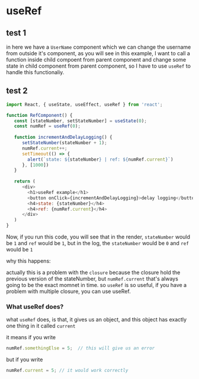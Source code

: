 # useRef

## test 1

in here we have a `UserName` component which we can change the username from outside it's component, as you will see in this example, I want to call a function inside child compoent from parent component and change some state in child component from parent component, so I have to use `useRef` to handle this functionaliy.



 ## test 2
 
```js
import React, { useState, useEffect, useRef } from 'react';

function RefComponent() {
   const [stateNumber, setStateNumber] = useState(0);
   const numRef = useRef(0);
   
   function incrementAndDelayLogging() {
      setStateNumber(stateNumber + 1);
      numRef.current++;
      setTimeout(() => {
        alert(`state: ${stateNumber} | ref: ${numRef.current}`)
      }, [1000])
   }
   
   return (
      <div>
        <h1>useRef example</h1>
        <button onClick={incrementAndDelayLogging}>delay logging</button>
        <h4>state: {stateNumber}</h4>
        <h4>ref: {numRef.current}</h4>
      </div>
   )
}
```

Now, if you run this code, you will see that in the render, `stateNumber` would be `1` and `ref` would be `1`, but in the log, the `stateNumber` would be `0` and `ref` would be `1`

why this happens:

actually this is a problem with the `closure` because the closure hold the previous version of the stateNumber, but `numRef.current` that's always going to be the exact momnet in time. so `useRef` is so useful, if you have a problem with multiple closure, you can use useRef.

### What useRef does?

what `useRef` does, is that, it gives us an object, and this object has exactly one thing in it called `current`

it means if you write 

```js
numRef.somethingElse = 5;  // this will give us an error
```

but if you write

```js
numRef.current = 5; // it would work correctly
```

